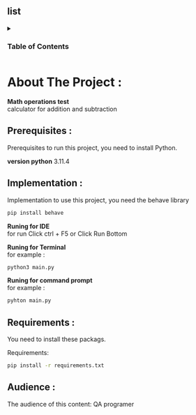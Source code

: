 ## list 
<details>
  <summary><h3>Table of Contents</summary>
  <ol>
    <li>
      <a href="#About-The-Project">About The Project</a>
      <ul>
      <li>
      <a href="#Audience">Audience</a>
      </ul>
      </li>
    </li>
    <li>
      <a href="#prerequisites">prerequisites</a>
      <ul>
        <li>
        <a href="#Implementation">Implementation</a>
        </li>
        <li>
        <a href="#Requirements">Requirements</a>
        </li>
        </ul>
  </ol>
</details>
   
# About The Project : 

**Math operations test**
</br>
calculator for addition and subtraction


## Prerequisites :
 
Prerequisites to run this project, you need to install Python.

**version python** 3.11.4

## Implementation :

Implementation  to use this project, you need the behave library

```bash
pip install behave
```
**Runing for IDE**</br>
for run Click ctrl + F5 or Click Run Bottom 

**Runing for Terminal**</br>
for example :
```bash
python3 main.py
```

**Runing for command prompt**</br>
for example :
```bash
pyhton main.py
```

## Requirements :

You need to install these packags.

Requirements:
```bash
pip install -r requirements.txt
```


## Audience :

The audience of this content: QA programer
